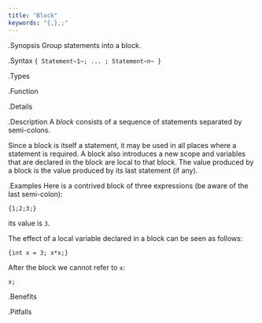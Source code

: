 ```yaml
---
title: "Block"
keywords: "{,},;"
---
```


.Synopsis
Group statements into a block.

.Syntax
`{ Statement~1~; ... ; Statement~n~ }`

.Types

.Function

.Details

.Description
A _block_ consists of a sequence of statements separated by semi-colons.

Since a block is itself a statement, it may be used in all places where a statement is required. 
A block also introduces a new scope and variables that are declared in the block are local to that block. 
The value produced by a block is the value produced by its last statement (if any).

.Examples
Here is a contrived block of three expressions (be aware of the last semi-colon):
```rascal-shell
{1;2;3;}
```
its value is `3`.

The effect of a local variable declared in a block can be seen as follows:
```rascal-shell,error
{int x = 3; x*x;}
```
After the block we cannot refer to `x`:
```rascal-shell,continue,error
x;
```


.Benefits

.Pitfalls

